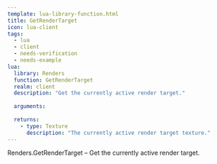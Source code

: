 ```yaml
---
template: lua-library-function.html
title: GetRenderTarget
icon: lua-client
tags:
  - lua
  - client
  - needs-verification
  - needs-example
lua:
  library: Renders
  function: GetRenderTarget
  realm: client
  description: "Get the currently active render target."
  
  arguments:
  
  returns:
    - type: Texture
      description: "The currently active render target texture."
---
```


<div class="lua__search__keywords">
Renders.GetRenderTarget &#x2013; Get the currently active render target.
</div>
